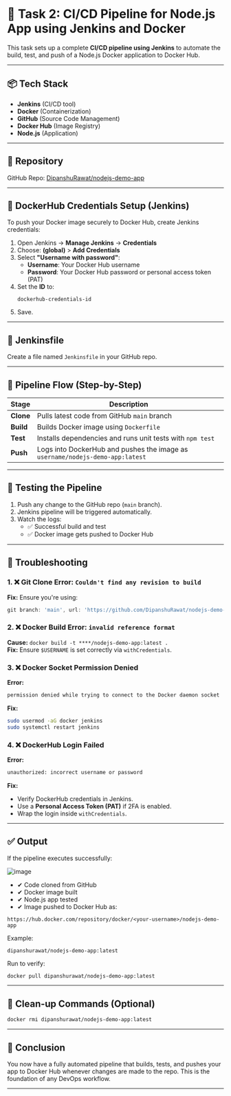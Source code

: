 
# 🚀 Task 2: CI/CD Pipeline for Node.js App using Jenkins and Docker

This task sets up a complete **CI/CD pipeline using Jenkins** to automate the build, test, and push of a Node.js Docker application to Docker Hub.

---

## 📦 Tech Stack

- **Jenkins** (CI/CD tool)
- **Docker** (Containerization)
- **GitHub** (Source Code Management)
- **Docker Hub** (Image Registry)
- **Node.js** (Application)

---

## 📁 Repository

GitHub Repo: [DipanshuRawat/nodejs-demo-app](https://github.com/DipanshuRawat/nodejs-demo-app)

---

## 🔐 DockerHub Credentials Setup (Jenkins)

To push your Docker image securely to Docker Hub, create Jenkins credentials:

1. Open Jenkins → **Manage Jenkins** → **Credentials**
2. Choose: **(global)** > **Add Credentials**
3. Select **"Username with password"**:
   - **Username**: Your Docker Hub username
   - **Password**: Your Docker Hub password or personal access token (PAT)
4. Set the **ID** to:  
   ```
   dockerhub-credentials-id
   ```
5. Save.

---

## 📄 Jenkinsfile

Create a file named `Jenkinsfile` in your GitHub repo.


---

## 🔁 Pipeline Flow (Step-by-Step)

| Stage | Description |
|-------|-------------|
| **Clone** | Pulls latest code from GitHub `main` branch |
| **Build** | Builds Docker image using `Dockerfile` |
| **Test** | Installs dependencies and runs unit tests with `npm test` |
| **Push** | Logs into DockerHub and pushes the image as `username/nodejs-demo-app:latest` |

---

## 🧪 Testing the Pipeline

1. Push any change to the GitHub repo (`main` branch).
2. Jenkins pipeline will be triggered automatically.
3. Watch the logs:
   - ✅ Successful build and test
   - ✅ Docker image gets pushed to Docker Hub

---

## 🐞 Troubleshooting

### 1. ❌ Git Clone Error: `Couldn't find any revision to build`
**Fix:** Ensure you're using:
```groovy
git branch: 'main', url: 'https://github.com/DipanshuRawat/nodejs-demo-app.git'
```

### 2. ❌ Docker Build Error: `invalid reference format`
**Cause:** `docker build -t ****/nodejs-demo-app:latest .`  
**Fix:** Ensure `$USERNAME` is set correctly via `withCredentials`.

### 3. ❌ Docker Socket Permission Denied
**Error:**
```bash
permission denied while trying to connect to the Docker daemon socket
```
**Fix:**
```bash
sudo usermod -aG docker jenkins
sudo systemctl restart jenkins
```

### 4. ❌ DockerHub Login Failed
**Error:**
```bash
unauthorized: incorrect username or password
```
**Fix:**
- Verify DockerHub credentials in Jenkins.
- Use a **Personal Access Token (PAT)** if 2FA is enabled.
- Wrap the login inside `withCredentials`.

---

## ✅ Output

If the pipeline executes successfully:

![image](https://github.com/user-attachments/assets/3faf8a3c-1fda-4dc4-8a49-eb591fdc82a2)

- ✔ Code cloned from GitHub
- ✔ Docker image built
- ✔ Node.js app tested
- ✔ Image pushed to Docker Hub as:



```
https://hub.docker.com/repository/docker/<your-username>/nodejs-demo-app
```

Example:
```
dipanshurawat/nodejs-demo-app:latest
```

Run to verify:
```bash
docker pull dipanshurawat/nodejs-demo-app:latest
```

---

## 🧼 Clean-up Commands (Optional)

```bash
docker rmi dipanshurawat/nodejs-demo-app:latest
```

---

## 🙌 Conclusion

You now have a fully automated pipeline that builds, tests, and pushes your app to Docker Hub whenever changes are made to the repo. This is the foundation of any DevOps workflow.

---
